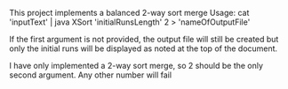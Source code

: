 This project implements a balanced 2-way sort merge
Usage: cat 'inputText' | java XSort 'initialRunsLength' 2 > 'nameOfOutputFile'

If the first argument is not provided, the output file will still be created but only the initial
runs will be displayed as noted at the top of the document.

I have only implemented a 2-way sort merge, so 2 should be the only second argument.
Any other number will fail
